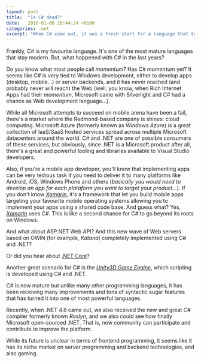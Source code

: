 ```yaml
---
layout: post
title:  "Is C# dead?"
date:   2016-01-06 20:44:24 +0100
categories: .net
excerpt: "When C# came out, it was a fresh start for a language that took the best of Java, C++ and it also introduced its own features. 15 years later, C# is one of most beatiful programming languages but, is has lost momentum?"
---
```


Frankly, C# is my favourite language. It's one of the most mature languages that stay modern. But, what happened with C# in the last years?

Do you know what most people call *momentum*? Has C# *momentum* yet? It seems like C# is very tied to Windows development, either to develop apps (desktop, mobile...) or server backends, and it has never reached (and probably never will reach) the Web (well, you know, when Rich Internet Apps had their *momentum*, Microsoft came with Silverlight and C# had a chance as Web development language...). 

While all Microsoft attempts to succeed on mobile arena have been a fail, there's a market where the Redmond-based company is shines: cloud computing. Microsoft Azure (formerly known as *Windows Azure*) is a great collection of IaaS/SaaS hosted services spread across multiple Microsoft datacenters around the world. C# and .NET are one of possible consumers of these services, but obviously, since .NET is a Microsoft product after all, there's a great and powerful tooling and libraries available to Visual Studio developers.

Also, if you're a mobile app developer, you'll know that implementing apps can be very tedious task if you need to deliver it to many platforms like Android, iOS, Windows Phone and others (*basically you would need to develop an app for each plataform you want to target your product...*). If you don't know [*Xamarin*](http://xamarin.com/), it's a framework that let you build mobile apps targeting your favourite mobile operating systems allowing you to implement your apps using a shared code base. And guess what? Yes, [*Xamarin*](http://xamarin.com/) uses C#. This is like a second chance for C# to go beyond its roots on Windows.

And what about ASP.NET Web API? And this new wave of Web servers based on OWIN (for example, *Katana*) completely implemented using C# and .NET? 

Or did you hear about [.NET Core](https://dotnet.github.io/)? 

Another great scenario for C# is the [*Unity3D Game Engine*](https://unity3d.com/), which scripting is developed using C# and .NET.

C# is now mature but unlike many other programming languages, it has been receiving many improvements and tons of syntactic sugar features that has turned it into one of most powerful languages. 

Recently, when .NET 4.6 came out, we also received the new and great C# compiler formerly known *Roslyn*, and we also could see how finally Microsoft open-sourced .NET. That is, now community can participate and contribute to improve the platform.

While its future is unclear in terms of frontend programming, it seems like it has its niche market on server programming and backend technologies, and also gaming.






